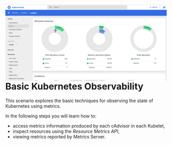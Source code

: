 <img align="right" src="./assets/ui-dashboard.png" width="600">

# Basic Kubernetes Observability #

This scenario explores the basic techniques for observing the state of Kubernetes using metrics.

In the following steps you will learn how to:

- access metrics information produced by each cAdvisor in each Kubelet,
- inspect resources using the _Resource Metrics API_,
- viewing metrics reported by Metrics Server.
